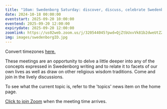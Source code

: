 ```yaml
---
title: "10am: Swedenborg Saturday: discover, discuss, celebrate Swedenborg's life and writings"
date: 2024-10-18 00:00:00
eventstart: 2025-09-20 10:00:00
eventend: 2025-09-20 12:00:00
expirydate: 2025-09-20 12:00:00
zoomlink: https://us02web.zoom.us/j/320544045?pwd=QjZtbUxvVk81b2dweUtZZTE3ZE9IZz09
img: images/swedenborgID.jpg
---
```


Convert timezones [here.](https://www.timeanddate.com/worldclock/converter.html)

These meetings are an opportunity to delve a little deeper into any of the concepts expressed in Swedenborg writing and to relate it to facets of our own lives as well as draw on other religious wisdom traditions. Come and join in the lively discussions.

To see what the current topic is, refer to the 'topics' news item on the home page.

[Click to join Zoom](https://us02web.zoom.us/j/320544045?pwd=QjZtbUxvVk81b2dweUtZZTE3ZE9IZz09) when the meeting time arrives.